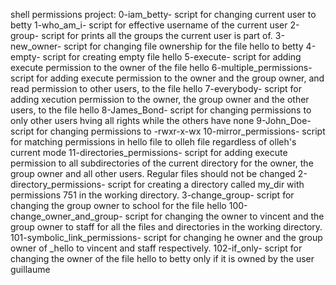 shell permissions project:
0-iam_betty- script for changing current user to betty
1-who_am_i- script for effective username of the current user
2-group- script for prints all the groups the current user is part of.
3-new_owner- script for changing file ownership for the file hello to betty
4-empty- script for creating empty file hello
5-execute- script for adding execute permission to the owner of the file hello
6-multiple_permissions- script for adding execute permission to the owner and the group owner, and read permission to other users, to the file hello
7-everybody- script for adding xecution permission to the owner, the group owner and the other users, to the file hello
8-James_Bond- script for changing permissions to only other users hving all rights while the others have none
9-John_Doe- script for changing permissions to -rwxr-x-wx
10-mirror_permissions- script for matching permissions in hello file to olleh file regardless of olleh's current mode
11-directories_permissions- script for adding execute permission to all subdirectories of the current directory for the owner, the group owner and all other users. Regular files should not be changed
2-directory_permissions- script for creating a directory called my_dir with permissions 751 in the working directory.
3-change_group- script for changing the group owner to school for the file hello
100-change_owner_and_group- script for changing the owner to vincent and the group owner to staff for all the files and directories in the working directory.
101-symbolic_link_permissions- script for changing he owner and the group owner of _hello to vincent and staff respectively.
102-if_only- script for changing the owner of the file hello to betty only if it is owned by the user guillaume
